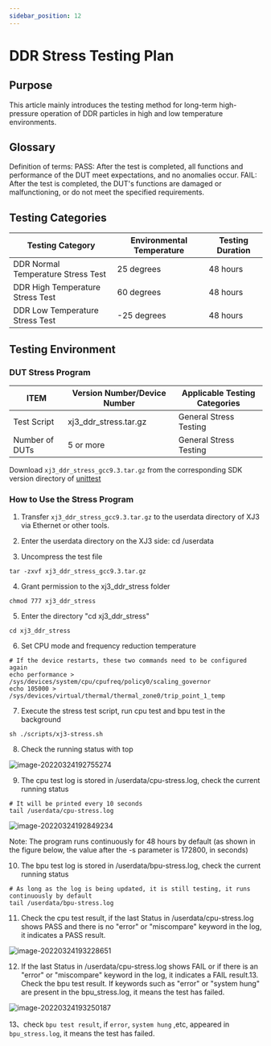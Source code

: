 ```yaml
---
sidebar_position: 12
---
```


# DDR Stress Testing Plan

## Purpose

This article mainly introduces the testing method for long-term high-pressure operation of DDR particles in high and low temperature environments.

## Glossary

Definition of terms:
PASS: After the test is completed, all functions and performance of the DUT meet expectations, and no anomalies occur.
FAIL: After the test is completed, the DUT's functions are damaged or malfunctioning, or do not meet the specified requirements.

## Testing Categories

| **Testing Category** | **Environmental Temperature** | **Testing Duration** |
| -------------------- | ---------------------------- | -------------------- |
| DDR Normal Temperature Stress Test | 25 degrees | 48 hours |
| DDR High Temperature Stress Test | 60 degrees | 48 hours |
| DDR Low Temperature Stress Test | -25 degrees | 48 hours |

## Testing Environment

### DUT Stress Program

| **ITEM** | **Version Number/Device Number** | **Applicable Testing Categories** |
| -------- | ------------------------------- | --------------------------------- |
| Test Script | xj3_ddr_stress.tar.gz | General Stress Testing |
| Number of DUTs | 5 or more | General Stress Testing |

Download `xj3_ddr_stress_gcc9.3.tar.gz` from the corresponding SDK version directory of [unittest](http://archive.d-robotics.cc/downloads/unittest/)

### How to Use the Stress Program

1. Transfer `xj3_ddr_stress_gcc9.3.tar.gz` to the userdata directory of XJ3 via Ethernet or other tools.

2. Enter the userdata directory on the XJ3 side: cd /userdata

3. Uncompress the test file

```
tar -zxvf xj3_ddr_stress_gcc9.3.tar.gz
```

4. Grant permission to the xj3_ddr_stress folder

```
chmod 777 xj3_ddr_stress
```

5. Enter the directory "cd xj3_ddr_stress"

```
cd xj3_ddr_stress 
```

6. Set CPU mode and frequency reduction temperature

```
# If the device restarts, these two commands need to be configured again
echo performance > /sys/devices/system/cpu/cpufreq/policy0/scaling_governor 
echo 105000 > /sys/devices/virtual/thermal/thermal_zone0/trip_point_1_temp
```

7. Execute the stress test script, run cpu test and bpu test in the background

```
sh ./scripts/xj3-stress.sh
```

8. Check the running status with top

![image-20220324192755274](https://rdk-doc.oss-cn-beijing.aliyuncs.com/doc/img/07_Advanced_development/02_linux_development/driver_development/command-top.png)

9. The cpu test log is stored in /userdata/cpu-stress.log, check the current running status

```
# It will be printed every 10 seconds
tail /userdata/cpu-stress.log
```

![image-20220324192849234](https://rdk-doc.oss-cn-beijing.aliyuncs.com/doc/img/07_Advanced_development/02_linux_development/driver_development/image-20220324192849234.png)

Note: The program runs continuously for 48 hours by default (as shown in the figure below, the value after the -s parameter is 172800, in seconds)

10. The bpu test log is stored in /userdata/bpu-stress.log, check the current running status

```
# As long as the log is being updated, it is still testing, it runs continuously by default
tail /userdata/bpu-stress.log
```

11. Check the cpu test result, if the last Status in /userdata/cpu-stress.log shows PASS and there is no "error" or "miscompare" keyword in the log, it indicates a PASS result.

![image-20220324193228651](https://rdk-doc.oss-cn-beijing.aliyuncs.com/doc/img/07_Advanced_development/02_linux_development/driver_development/image-20220324193228651.png)

12. If the last Status in /userdata/cpu-stress.log shows FAIL or if there is an "error" or "miscompare" keyword in the log, it indicates a FAIL result.13. Check the bpu test result. If keywords such as "error" or "system hung" are present in the bpu_stress.log, it means the test has failed.

![image-20220324193250187](https://rdk-doc.oss-cn-beijing.aliyuncs.com/doc/img/07_Advanced_development/02_linux_development/driver_development/image-20220324193250187.png)

13、check `bpu test result`, if  `error`, `system hung` ,etc, appeared in `bpu_stress.log`, it means the test has failed.